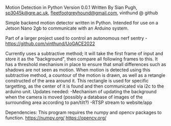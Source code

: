 Motion Detection in Python
Version 0.0.1
Written By Sian Pugh, sp3045k@gre.ac.uk, fleetfootgreyhound@gmail.com, vinthund @ github

Simple backend motion detector written in Python. Intended for use on a Jetson Nano 2gb to communicate with an Arduino system. 

Part of a larger project used to control an autonomous nerf sentry - https://github.com/vinthund/UoGACE2022

Currently uses a subtractive method; it will take the first frame of input and store it as the "background", then compare all following frames to this. It has a threshold mechanism in place to ensure that small differences such as shadows are not seen as motion.
When motion is detected using this subtractive method, a countour of the motion is drawn, as well as a retangle constructed of the area around it. This rectangle is used for specific targetting, as the center of it is found and then communicated via i2c to the arduino unit.
Updates needed:
-Mechanism of updating the background when the camera is moved (possibly a database of images of the surrounding area according to pan/tilt?)
-RTSP stream to website/app

Dependencies:
This program requires the numpy and opencv packages to function. 
https://numpy.org/
https://opencv.org/

